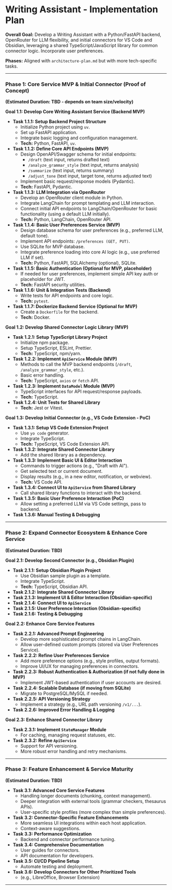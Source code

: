 # Writing Assistant - Implementation Plan

**Overall Goal:** Develop a Writing Assistant with a Python/FastAPI backend, OpenRouter for LLM flexibility, and initial connectors for VS Code and Obsidian, leveraging a shared TypeScript/JavaScript library for common connector logic. Incorporate user preferences.

**Phases:** Aligned with `architecture-plan.md` but with more tech-specific tasks.

---

### **Phase 1: Core Service MVP & Initial Connector (Proof of Concept)**

**(Estimated Duration: TBD - depends on team size/velocity)**

**Goal 1.1: Develop Core Writing Assistant Service (Backend MVP)**

*   **Task 1.1.1: Setup Backend Project Structure**
    *   Initialize Python project using `uv`.
    *   Set up FastAPI application.
    *   Integrate basic logging and configuration management.
    *   **Tech:** Python, FastAPI, `uv`.
*   **Task 1.1.2: Define Core API Endpoints (MVP)**
    *   Design OpenAPI/Swagger schema for initial endpoints:
        *   `/draft` (text input, returns drafted text)
        *   `/analyze_grammar_style` (text input, returns analysis)
        *   `/summarize` (text input, returns summary)
        *   `/adjust_tone` (text input, target tone, returns adjusted text)
    *   Implement basic request/response models (Pydantic).
    *   **Tech:** FastAPI, Pydantic.
*   **Task 1.1.3: LLM Integration via OpenRouter**
    *   Develop an OpenRouter client module in Python.
    *   Integrate LangChain for prompt templating and LLM interaction.
    *   Connect initial API endpoints to LangChain/OpenRouter for basic functionality (using a default LLM initially).
    *   **Tech:** Python, LangChain, OpenRouter API.
*   **Task 1.1.4: Basic User Preferences Service (MVP)**
    *   Design database schema for user preferences (e.g., preferred LLM, default tone).
    *   Implement API endpoints: `/preferences (GET, PUT)`.
    *   Use SQLite for MVP database.
    *   Integrate preference loading into core AI logic (e.g., use preferred LLM if set).
    *   **Tech:** Python, FastAPI, SQLAlchemy (optional), SQLite.
*   **Task 1.1.5: Basic Authentication (Optional for MVP, placeholder)**
    *   If needed for user preferences, implement simple API key auth or placeholder for JWT.
    *   **Tech:** FastAPI security utilities.
*   **Task 1.1.6: Unit & Integration Tests (Backend)**
    *   Write tests for API endpoints and core logic.
    *   **Tech:** `pytest`.
*   **Task 1.1.7: Dockerize Backend Service (Optional for MVP)**
    *   Create a `Dockerfile` for the backend.
    *   **Tech:** Docker.

**Goal 1.2: Develop Shared Connector Logic Library (MVP)**

*   **Task 1.2.1: Setup TypeScript Library Project**
    *   Initialize npm package.
    *   Setup TypeScript, ESLint, Prettier.
    *   **Tech:** TypeScript, npm/yarn.
*   **Task 1.2.2: Implement `ApiService` Module (MVP)**
    *   Methods to call the MVP backend endpoints (`/draft`, `/analyze_grammar_style`, etc.).
    *   Basic error handling.
    *   **Tech:** TypeScript, `axios` or `fetch` API.
*   **Task 1.2.3: Implement `DataModel` Module (MVP)**
    *   TypeScript interfaces for API request/response payloads.
    *   **Tech:** TypeScript.
*   **Task 1.2.4: Unit Tests for Shared Library**
    *   **Tech:** Jest or Vitest.

**Goal 1.3: Develop Initial Connector (e.g., VS Code Extension - PoC)**

*   **Task 1.3.1: Setup VS Code Extension Project**
    *   Use `yo code` generator.
    *   Integrate TypeScript.
    *   **Tech:** TypeScript, VS Code Extension API.
*   **Task 1.3.2: Integrate Shared Connector Library**
    *   Add the shared library as a dependency.
*   **Task 1.3.3: Implement Basic UI & Editor Interaction**
    *   Commands to trigger actions (e.g., "Draft with AI").
    *   Get selected text or current document.
    *   Display results (e.g., in a new editor, notification, or webview).
    *   **Tech:** VS Code API.
*   **Task 1.3.4: Connect UI to `ApiService` from Shared Library**
    *   Call shared library functions to interact with the backend.
*   **Task 1.3.5: Basic User Preference Interaction (PoC)**
    *   Allow setting a preferred LLM via VS Code settings, pass to backend.
*   **Task 1.3.6: Manual Testing & Debugging**

---

### **Phase 2: Expand Connector Ecosystem & Enhance Core Service**

**(Estimated Duration: TBD)**

**Goal 2.1: Develop Second Connector (e.g., Obsidian Plugin)**

*   **Task 2.1.1: Setup Obsidian Plugin Project**
    *   Use Obsidian sample plugin as a template.
    *   Integrate TypeScript.
    *   **Tech:** TypeScript, Obsidian API.
*   **Task 2.1.2: Integrate Shared Connector Library**
*   **Task 2.1.3: Implement UI & Editor Interaction (Obsidian-specific)**
*   **Task 2.1.4: Connect UI to `ApiService`**
*   **Task 2.1.5: User Preference Interaction (Obsidian-specific)**
*   **Task 2.1.6: Testing & Debugging**

**Goal 2.2: Enhance Core Service Features**

*   **Task 2.2.1: Advanced Prompt Engineering**
    *   Develop more sophisticated prompt chains in LangChain.
    *   Allow user-defined custom prompts (stored via User Preferences Service).
*   **Task 2.2.2: Refine User Preferences Service**
    *   Add more preference options (e.g., style profiles, output formats).
    *   Improve UI/UX for managing preferences in connectors.
*   **Task 2.2.3: Robust Authentication & Authorization (if not fully done in MVP)**
    *   Implement JWT-based authentication if user accounts are desired.
*   **Task 2.2.4: Scalable Database (if moving from SQLite)**
    *   Migrate to PostgreSQL/MySQL if needed.
*   **Task 2.2.5: API Versioning Strategy**
    *   Implement a strategy (e.g., URL path versioning `/v1/...`).
*   **Task 2.2.6: Improved Error Handling & Logging**

**Goal 2.3: Enhance Shared Connector Library**

*   **Task 2.3.1: Implement `StateManager` Module**
    *   For caching, managing request statuses, etc.
*   **Task 2.3.2: Refine `ApiService`**
    *   Support for API versioning.
    *   More robust error handling and retry mechanisms.

---

### **Phase 3: Feature Enhancement & Service Maturity**

**(Estimated Duration: TBD)**

*   **Task 3.1: Advanced Core Service Features**
    *   Handling longer documents (chunking, context management).
    *   Deeper integration with external tools (grammar checkers, thesaurus APIs).
    *   User-specific style profiles (more complex than simple preferences).
*   **Task 3.2: Connector-Specific Feature Enhancements**
    *   More seamless UI integrations within each host application.
    *   Context-aware suggestions.
*   **Task 3.3: Performance Optimization**
    *   Backend and connector performance tuning.
*   **Task 3.4: Comprehensive Documentation**
    *   User guides for connectors.
    *   API documentation for developers.
*   **Task 3.5: CI/CD Pipeline Setup**
    *   Automate testing and deployment.
*   **Task 3.6: Develop Connectors for Other Prioritized Tools**
    *   (e.g., LibreOffice, Browser Extension)

---